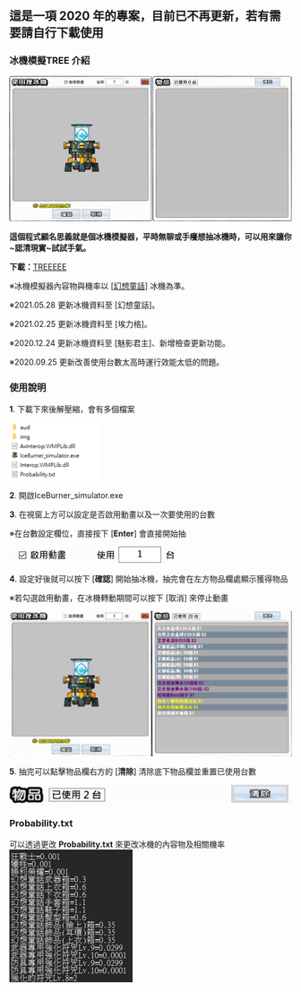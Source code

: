 ## 這是一項 2020 年的專案，目前已不再更新，若有需要請自行下載使用
### 冰機模擬TREE 介紹
![](readme_image/1.png)

**這個程式顧名思義就是個冰機模擬器，平時無聊或手癢想抽冰機時，可以用來讓你~認清現實~試試手氣。**

**下載：**[TREEEEE](https://github.com/wonk2563/IceBurn_simulator/releases/download/Release/Ice_Burner_Simulator.zip)

※冰機模擬器內容物與機率以 \[[幻想童話](https://iteminfo.nexon.com/probability/elsword?sn=2627)\] 冰機為準。

※2021.05.28 更新冰機資料至 \[幻想童話\]。

※2021.02.25 更新冰機資料至 \[埃力格\]。

※2020.12.24 更新冰機資料至 \[魅影君主\]、新增檢查更新功能。

※2020.09.25 更新改善使用台數太高時運行效能太低的問題。

### 使用說明

**1**. 下載下來後解壓縮，會有多個檔案

![](readme_image/2.png)

**2**. 開啟IceBurner\_simulator.exe

**3**. 在視窗上方可以設定是否啟用動畫以及一次要使用的台數

※在台數設定欄位，直接按下 \[**Enter**\] 會直接開始抽

![](readme_image/3.png)

**4**. 設定好後就可以按下 \[**確認**\] 開始抽冰機，抽完會在左方物品欄處顯示獲得物品

※若勾選啟用動畫，在冰機轉動期間可以按下 \[取消\] 來停止動畫

![](readme_image/4.png)

**5**. 抽完可以點擊物品欄右方的 \[**清除**\] 清除底下物品欄並重置已使用台數

![](readme_image/5.png)

### Probability.txt

可以透過更改 **Probability.txt** 來更改冰機的內容物及相關機率
<br>
![](readme_image/6.png)